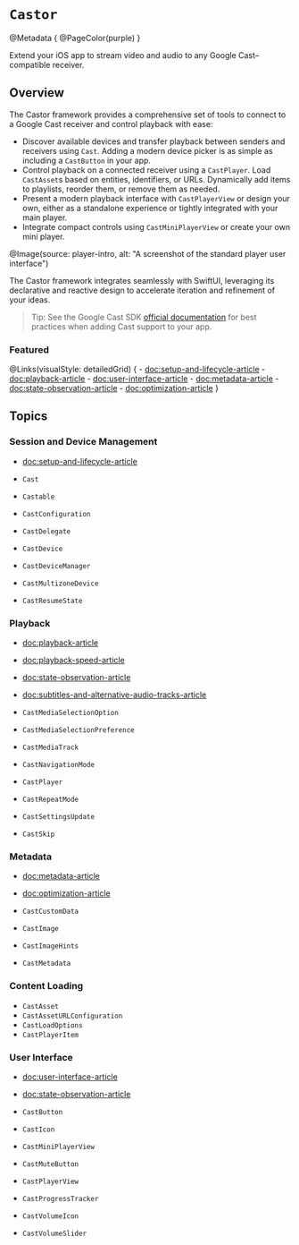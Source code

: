 # ``Castor``

@Metadata {
    @PageColor(purple)
}

Extend your iOS app to stream video and audio to any Google Cast–compatible receiver.

## Overview

The Castor framework provides a comprehensive set of tools to connect to a Google Cast receiver and control playback with ease:

- Discover available devices and transfer playback between senders and receivers using ``Cast``. Adding a modern device picker is as simple as including a ``CastButton`` in your app.
- Control playback on a connected receiver using a ``CastPlayer``. Load ``CastAsset``s based on entities, identifiers, or URLs. Dynamically add items to playlists, reorder them, or remove them as needed.
- Present a modern playback interface with ``CastPlayerView`` or design your own, either as a standalone experience or tightly integrated with your main player.
- Integrate compact controls using ``CastMiniPlayerView`` or create your own mini player.

@Image(source: player-intro, alt: "A screenshot of the standard player user interface")

The Castor framework integrates seamlessly with SwiftUI, leveraging its declarative and reactive design to accelerate iteration and refinement of your ideas.

> Tip: See the Google Cast SDK [official documentation](https://developers.google.com/cast) for best practices when adding Cast support to your app.

### Featured

@Links(visualStyle: detailedGrid) {
    - <doc:setup-and-lifecycle-article>
    - <doc:playback-article>
    - <doc:user-interface-article>
    - <doc:metadata-article>
    - <doc:state-observation-article>
    - <doc:optimization-article>
}

## Topics

### Session and Device Management

- <doc:setup-and-lifecycle-article>

- ``Cast``
- ``Castable``
- ``CastConfiguration``
- ``CastDelegate``
- ``CastDevice``
- ``CastDeviceManager``
- ``CastMultizoneDevice``
- ``CastResumeState``

### Playback

- <doc:playback-article>
- <doc:playback-speed-article>
- <doc:state-observation-article>
- <doc:subtitles-and-alternative-audio-tracks-article>

- ``CastMediaSelectionOption``
- ``CastMediaSelectionPreference``
- ``CastMediaTrack``
- ``CastNavigationMode``
- ``CastPlayer``
- ``CastRepeatMode``
- ``CastSettingsUpdate``
- ``CastSkip``

### Metadata

- <doc:metadata-article>
- <doc:optimization-article>

- ``CastCustomData``
- ``CastImage``
- ``CastImageHints``
- ``CastMetadata``

### Content Loading

- ``CastAsset``
- ``CastAssetURLConfiguration``
- ``CastLoadOptions``
- ``CastPlayerItem``

### User Interface

- <doc:user-interface-article>
- <doc:state-observation-article>

- ``CastButton``
- ``CastIcon``
- ``CastMiniPlayerView``
- ``CastMuteButton``
- ``CastPlayerView``
- ``CastProgressTracker``
- ``CastVolumeIcon``
- ``CastVolumeSlider``
